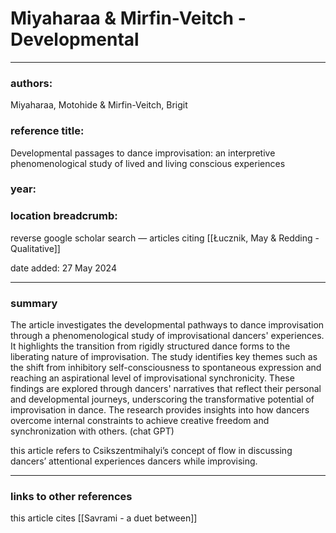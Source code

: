 # Miyaharaa & Mirfin-Veitch - Developmental

---

### authors:

Miyaharaa, Motohide & Mirfin-Veitch, Brigit 

### reference title:

Developmental passages to dance improvisation: an interpretive phenomenological study of lived and living conscious experiences

### year:

### location breadcrumb:

reverse google scholar search — articles citing [[Łucznik, May & Redding - Qualitative]]

date added: 27 May 2024

---

### summary

The article investigates the developmental pathways to dance improvisation through a phenomenological study of improvisational dancers' experiences. It highlights the transition from rigidly structured dance forms to the liberating nature of improvisation. The study identifies key themes such as the shift from inhibitory self-consciousness to spontaneous expression and reaching an aspirational level of improvisational synchronicity. These findings are explored through dancers' narratives that reflect their personal and developmental journeys, underscoring the transformative potential of improvisation in dance. The research provides insights into how dancers overcome internal constraints to achieve creative freedom and synchronization with others. (chat GPT)

this article refers to Csikszentmihalyi’s concept of flow in discussing dancers’ attentional experiences dancers while improvising. 

---

### links to other references

this article cites [[Savrami - a duet between]]